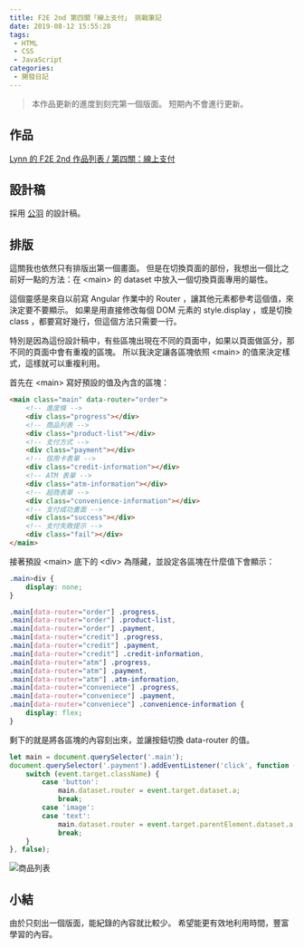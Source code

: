 ```yaml
---
title: F2E 2nd 第四關「線上支付」 挑戰筆記
date: 2019-08-12 15:55:28
tags:
 - HTML
 - CSS
 - JavaScript
categories:
 - 開發日記
---
```


> 本作品更新的進度到刻完第一個版面。
> 短期內不會進行更新。

## 作品

<a target="_blank" href="https://clhuang224.github.io/F2E_2nd/#W4">Lynn 的 F2E 2nd 作品列表 / 第四關：線上支付</a>

<!-- more -->

## 設計稿

採用 [公羽](https://challenge.thef2e.com/user/1729?schedule=3434) 的設計稿。

## 排版

這關我也依然只有排版出第一個畫面。
但是在切換頁面的部份，我想出一個比之前好一點的方法：在 <main\> 的 dataset 中放入一個切換頁面專用的屬性。

這個靈感是來自以前寫 Angular 作業中的 Router ，讓其他元素都參考這個值，來決定要不要顯示。
如果是用直接修改每個 DOM 元素的 style.display ，或是切換 class ，都要寫好幾行，但這個方法只需要一行。

特別是因為這份設計稿中，有些區塊出現在不同的頁面中，如果以頁面做區分，那不同的頁面中會有重複的區塊。
所以我決定讓各區塊依照 <main\> 的值來決定樣式，這樣就可以重複利用。

首先在 <main\> 寫好預設的值及內含的區塊：

```html
<main class="main" data-router="order">
    <!-- 進度條 -->
    <div class="progress"></div>
    <!-- 商品列表 -->
    <div class="product-list"></div>
    <!-- 支付方式 -->
    <div class="payment"></div>
    <!-- 信用卡表單 -->
    <div class="credit-information"></div>
    <!-- ATM 表單 -->
    <div class="atm-information"></div>
    <!-- 超商表單 -->
    <div class="convenience-information"></div>
    <!-- 支付成功畫面 -->
    <div class="success"></div>
    <!-- 支付失敗提示 -->
    <div class="fail"></div>
</main>
```

接著預設 <main\> 底下的 <div\> 為隱藏，並設定各區塊在什麼值下會顯示：

```css
.main>div {
    display: none;
}

.main[data-router="order"] .progress,
.main[data-router="order"] .product-list,
.main[data-router="order"] .payment,
.main[data-router="credit"] .progress,
.main[data-router="credit"] .payment,
.main[data-router="credit"] .credit-information,
.main[data-router="atm"] .progress,
.main[data-router="atm"] .payment,
.main[data-router="atm"] .atm-information,
.main[data-router="conveniece"] .progress,
.main[data-router="conveniece"] .payment,
.main[data-router="conveniece"] .convenience-information {
    display: flex;
}
```

剩下的就是將各區塊的內容刻出來，並讓按鈕切換 data-router 的值。

```js
let main = document.querySelector('.main');
document.querySelector('.payment').addEventListener('click', function (event) {
    switch (event.target.className) {
        case 'button':
            main.dataset.router = event.target.dataset.a;
            break;
        case 'image':
        case 'text':
            main.dataset.router = event.target.parentElement.dataset.a;
            break;
    }
}, false);
```

![商品列表](01.png)

## 小結

由於只刻出一個版面，能紀錄的內容就比較少。
希望能更有效地利用時間，豐富學習的內容。
